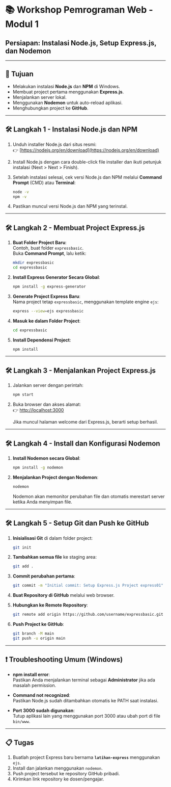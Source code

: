 # 📚 Workshop Pemrograman Web - Modul 1  
## Persiapan: Instalasi Node.js, Setup Express.js, dan Nodemon

---

## 📌 Tujuan
- Melakukan instalasi **Node.js** dan **NPM** di Windows.
- Membuat project pertama menggunakan **Express.js**.
- Menjalankan server lokal.
- Menggunakan **Nodemon** untuk auto-reload aplikasi.
- Menghubungkan project ke **GitHub**.

---

## 🛠 Langkah 1 - Instalasi Node.js dan NPM

1. Unduh installer Node.js dari situs resmi:  
   👉 [https://nodejs.org/en/download](https://nodejs.org/en/download)

2. Install Node.js dengan cara double-click file installer dan ikuti petunjuk instalasi (Next > Next > Finish).

3. Setelah instalasi selesai, cek versi Node.js dan NPM melalui **Command Prompt** (CMD) atau **Terminal**:

   ```bash
   node -v
   npm -v
   ```

4. Pastikan muncul versi Node.js dan NPM yang terinstal.

---

## 🛠 Langkah 2 - Membuat Project Express.js

1. **Buat Folder Project Baru**:  
   Contoh, buat folder `expressbasic`.  
   Buka **Command Prompt**, lalu ketik:

   ```bash
   mkdir expressbasic
   cd expressbasic
   ```

2. **Install Express Generator Secara Global**:

   ```bash
   npm install -g express-generator
   ```

3. **Generate Project Express Baru**:  
   Nama project tetap `expressbasic`, menggunakan template engine `ejs`:

   ```bash
   express --view=ejs expressbasic
   ```

4. **Masuk ke dalam Folder Project**:

   ```bash
   cd expressbasic
   ```

5. **Install Dependensi Project**:

   ```bash
   npm install
   ```

---

## 🛠 Langkah 3 - Menjalankan Project Express.js

1. Jalankan server dengan perintah:

   ```bash
   npm start
   ```

2. Buka browser dan akses alamat:  
   👉 [http://localhost:3000](http://localhost:3000)

   Jika muncul halaman welcome dari Express.js, berarti setup berhasil.

---

## 🛠 Langkah 4 - Install dan Konfigurasi Nodemon

1. **Install Nodemon secara Global**:

   ```bash
   npm install -g nodemon
   ```

2. **Menjalankan Project dengan Nodemon**:

   ```bash
   nodemon
   ```

   Nodemon akan memonitor perubahan file dan otomatis merestart server ketika Anda menyimpan file.

---

## 🛠 Langkah 5 - Setup Git dan Push ke GitHub

1. **Inisialisasi Git** di dalam folder project:

   ```bash
   git init
   ```

2. **Tambahkan semua file** ke staging area:

   ```bash
   git add .
   ```

3. **Commit perubahan pertama**:

   ```bash
   git commit -m "Initial commit: Setup Express.js Project express01"
   ```

4. **Buat Repository di GitHub** melalui web browser.

5. **Hubungkan ke Remote Repository**:

   ```bash
   git remote add origin https://github.com/username/expressbasic.git
   ```

6. **Push Project ke GitHub**:

   ```bash
   git branch -M main
   git push -u origin main
   ```

---

## ❗️ Troubleshooting Umum (Windows)

- **npm install error**:  
  Pastikan Anda menjalankan terminal sebagai **Administrator** jika ada masalah permission.

- **Command not recognized**:  
  Pastikan Node.js sudah ditambahkan otomatis ke PATH saat instalasi.

- **Port 3000 sudah digunakan**:  
  Tutup aplikasi lain yang menggunakan port 3000 atau ubah port di file `bin/www`.

---

## 📋 Tugas

1. Buatlah project Express baru bernama **`latihan-express`** menggunakan `ejs`.
2. Install dan jalankan menggunakan `nodemon`.
3. Push project tersebut ke repository GitHub pribadi.
4. Kirimkan link repository ke dosen/pengajar.